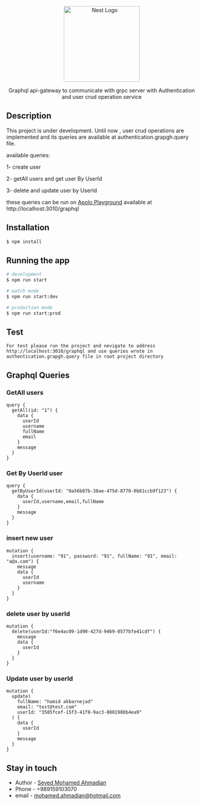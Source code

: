 <p align="center">
  <a href="http://nestjs.com/" target="blank"><img src="https://nestjs.com/img/logo-small.svg" width="200" alt="Nest Logo" /></a>
</p>

[circleci-image]: https://img.shields.io/circleci/build/github/nestjs/nest/master?token=abc123def456
[circleci-url]: https://circleci.com/gh/nestjs/nest

  <p align="center"> Graphql api-gateway to communicate with grpc server with Authentication and user crud operation service 
    <p align="center">

## Description

This project is under development. Until now , user crud operations are implemented and its queries are available at authentication.grapgh.query file.

available queries:

1- create user

2- getAll users and get user By UserId

3- delete and update user by UserId


these queries can be run on [Apolo Playground](http://localhost:3010/graphql) available at http://localhost:3010/graphql


## Installation

```bash
$ npm install
```

## Running the app

```bash
# development
$ npm run start

# watch mode
$ npm run start:dev

# production mode
$ npm run start:prod
```

## Test
```
For test please run the project and nevigate to address http://localhost:3010/graphql and use queries wrote in authentication.grapgh.query file in root project directory
```


## Graphql Queries


### GetAll users
```
query {
  getAll(id: "1") {
    data {
      userId
      username
      fullName
      email
    }
    message
  }
}
```
### Get By UserId  user
```
query {
  getByUserId(userId: "0a56b87b-38ae-475d-8770-0b81ccb9f123") {
    data {
      userId,username,email,fullName
    }
    message
  }
}
```

### insert new user
```
mutation {
  insert(username: "91", password: "91", fullName: "91", email: "a@a.com") {
    message
    data {
      userId
      username
    }
  }
}
```

### delete user by userId
```
mutation {
  delete(userId:"f6e4ac09-1d90-427d-9469-0577bfe41cdf") {
    message
    data {
      userId
    }
  }
}
```

### Update user by userId
```
mutation {
  update(
    fullName: "hamid akbarnejad"
    email: "test@test.com"
    userId: "3585fcef-15f3-41f8-9ac3-8801988b4ea9"
  ) {
    data {
      userId
    }
    message
  }
}

```



## Stay in touch

- Author - [Seyed Mohamed Ahmadian]()
- Phone  - +989159103070
- email  - mohamed.ahmadian@hotmail.com
